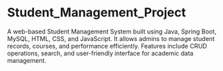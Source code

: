 # Student_Management_Project
A web-based Student Management System built using Java, Spring Boot, MySQL, HTML, CSS, and JavaScript. It allows admins to manage student records, courses, and performance efficiently. Features include CRUD operations, search, and user-friendly interface for academic data management.
